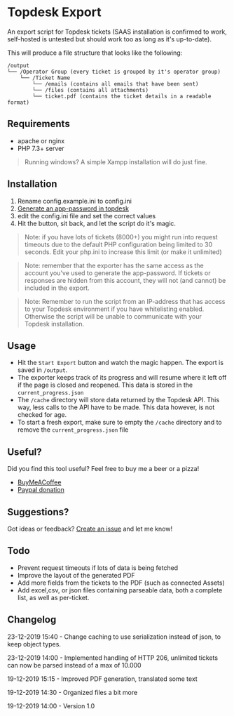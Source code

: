 # Topdesk Export
An export script for Topdesk tickets (SAAS installation is confirmed to work, self-hosted is untested but should work too as long as it's up-to-date).

This will produce a file structure that looks like the following:

```
/output
└── /Operator Group (every ticket is grouped by it's operator group)
    └── /Ticket Name
        └── /emails (contains all emails that have been sent)
        └── /files (contains all attachments)
        └── ticket.pdf (contains the ticket details in a readable format)
```

## Requirements
- apache or nginx
- PHP 7.3+ server

> Running windows? A simple Xampp installation will do just fine.

## Installation
1. Rename config.example.ini to config.ini
2. [Generate an app-password in topdesk](https://developers.topdesk.com/tutorial.html#show-collapse-usage-createAppPassword)
3. edit the config.ini file and set the correct values
4. Hit the button, sit back, and let the script do it's magic.

> Note: if you have lots of tickets (8000+) you might run into request timeouts due to the default PHP configuration being limited to 30 seconds. Edit your php.ini to increase this limit (or make it unlimited)

> Note: remember that the exporter has the same access as the account you've used to generate the app-password.
If tickets or responses are hidden from this account, they will not (and cannot) be included in the export.

> Note: Remember to run the script from an IP-address that has access to your Topdesk environment if you have whitelisting enabled. Otherwise the script will be unable to communicate with your Topdesk installation.

## Usage
- Hit the `Start Export` button and watch the magic happen. The export is saved in `/output`.
- The exporter keeps track of its progress and will resume where it left off if the page is closed and reopened. This data is stored in the `current_progress.json`
- The `/cache` directory will store data returned by the Topdesk API. This way, less calls to the API have to be made. This data however, is not checked for age.
- To start a fresh export, make sure to empty the `/cache` directory and to remove the `current_progress.json` file
## Useful?

Did you find this tool useful? Feel free to buy me a beer or a pizza!
- [BuyMeACoffee](https://www.buymeacoffee.com/xorinzor)
- [Paypal donation](https://paypal.me/xorinzor)

## Suggestions?
Got ideas or feedback? [Create an issue](https://github.com/xorinzor/TopdeskExport/issues/new) and let me know!

## Todo
- Prevent request timeouts if lots of data is being fetched
- Improve the layout of the generated PDF
- Add more fields from the tickets to the PDF (such as connected Assets)
- Add excel,csv, or json files containing parseable data, both a complete list, as well as per-ticket.

## Changelog
23-12-2019 15:40 - Change caching to use serialization instead of json, to keep object types.

23-12-2019 14:00 - Implemented handling of HTTP 206, unlimited tickets can now be parsed instead of a max of 10.000

19-12-2019 15:15 - Improved PDF generation, translated some text

19-12-2019 14:30 - Organized files a bit more

19-12-2019 14:00 - Version 1.0 
